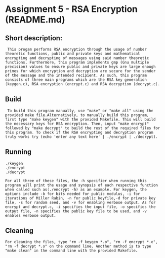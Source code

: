 # Assignment 5 - RSA Encryption (README.md)

## Short description:
     This progam performs RSA encryption through the usage of number theoretic functions, public and private keys and mathematical encrypting and decrypting of messages using said number theoretic functions. Furthermore, this program implements gmp (Gnu multiple precision) values to ensure public and private keys are large enough primes for which encryption and decryption are secure for the sender of the message and the intended recipient. As such, this program consists of three main programs which are the RSA key generation (keygen.c), RSA encryption (encrypt.c) and RSA decryption (decrypt.c).

## Build
     To build this program manually, use "make" or "make all" using the provided make file.Alternatively, to manually build this program, first type "make keygen" with the provided Makefile. This will build the necessary keys for RSA encryption. Then, input "make encrypt" followed by "make decrypt" to build the rest of the required files for this program. To check if the RSA encrypting and decryption program truly works try (echo 'enter any text here' | ./encrypt | ./decrypt).

## Running
    ./keygen
    ./encrypt
    ./decrypt
    
    For all three of these files, the -h specifier when running this program will print the usage and synopsis of each respective function when called such as(./encrypt -h) as an example. For keygen, the options include -b for bits needed for public modulus, -i for iterations of Miller Rabin, -n for public keyfile,-d for private key file, -s for random seed, and -v for enabling verbose output. As for encrypt and decrypt.c, -i specifies the input file, -o specifies the output file, -n specifies the public key file to be used, and -v enables verbose output.


## Cleaning
    For cleaning the files, type "rm -f keygen *.o", "rm -f encrypt *.o", "rm -f decrypt *.o" on the command line. Another method is to type "make clean" in the command line with the provided Makefile.


